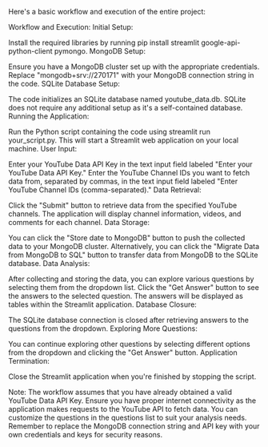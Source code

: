 Here's a basic workflow and execution of the entire project:

Workflow and Execution:
Initial Setup:

Install the required libraries by running pip install streamlit google-api-python-client pymongo.
MongoDB Setup:

Ensure you have a MongoDB cluster set up with the appropriate credentials.
Replace "mongodb+srv://270171" with your MongoDB connection string in the code.
SQLite Database Setup:

The code initializes an SQLite database named youtube_data.db.
SQLite does not require any additional setup as it's a self-contained database.
Running the Application:

Run the Python script containing the code using streamlit run your_script.py.
This will start a Streamlit web application on your local machine.
User Input:

Enter your YouTube Data API Key in the text input field labeled "Enter your YouTube Data API Key."
Enter the YouTube Channel IDs you want to fetch data from, separated by commas, in the text input field labeled "Enter YouTube Channel IDs (comma-separated)."
Data Retrieval:

Click the "Submit" button to retrieve data from the specified YouTube channels.
The application will display channel information, videos, and comments for each channel.
Data Storage:

You can click the "Store date to MongoDB" button to push the collected data to your MongoDB cluster.
Alternatively, you can click the "Migrate Data from MongoDB to SQL" button to transfer data from MongoDB to the SQLite database.
Data Analysis:

After collecting and storing the data, you can explore various questions by selecting them from the dropdown list.
Click the "Get Answer" button to see the answers to the selected question.
The answers will be displayed as tables within the Streamlit application.
Database Closure:

The SQLite database connection is closed after retrieving answers to the questions from the dropdown.
Exploring More Questions:

You can continue exploring other questions by selecting different options from the dropdown and clicking the "Get Answer" button.
Application Termination:

Close the Streamlit application when you're finished by stopping the script.

Note:
The workflow assumes that you have already obtained a valid YouTube Data API Key.
Ensure you have proper internet connectivity as the application makes requests to the YouTube API to fetch data.
You can customize the questions in the questions list to suit your analysis needs.
Remember to replace the MongoDB connection string and API key with your own credentials and keys for security reasons.



